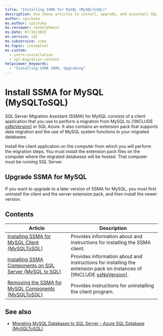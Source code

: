 ```yaml
---
title: "Installing SSMA for MySQL (MySQLToSQL)"
description: Use these articles to install, upgrade, and uninstall SQL Server Migration Assistant (SSMA) for MySQL, which includes a client application and extension pack.
author: cpichuka
ms.author: cpichuka
ms.reviewer: randolphwest
ms.date: 07/10/2023
ms.service: sql
ms.subservice: ssma
ms.topic: conceptual
ms.custom:
  - intro-installation
  - sql-migration-content
helpviewer_keywords:
  - "Installing SSMA 2008, Upgrading"
---
```

# Install SSMA for MySQL (MySQLToSQL)

SQL Server Migration Assistant (SSMA) for MySQL consists of a client application that you use to perform a migration from MySQL to [!INCLUDE [ssNoVersion](../../includes/ssnoversion-md.md)] or SQL Azure. It also contains an extension pack that supports data migration and the use of MySQL system functions in your migrated databases.

Install the client application on the computer from which you will perform the migration steps. You must install the extension pack files on the computer where the migrated databases will be hosted. That computer must be running SQL Server.

## Upgrade SSMA for MySQL

If you want to upgrade to a later version of SSMA for MySQL, you must first uninstall the client and the server extension pack, and then install the newer version.

## Contents

| Article | Description |
| --- | --- |
| [Installing SSMA for MySQL Client (MySQLToSQL)](installing-ssma-for-mysql-client-mysqltosql.md) | Provides information about and instructions for installing the SSMA client. |
| [Installing SSMA Components on SQL Server (MySQL to SQL)](installing-ssma-components-on-sql-server-mysqltosql.md) | Provides information about and instructions for installing the extension pack on instances of [!INCLUDE [ssNoVersion](../../includes/ssnoversion-md.md)]. |
| [Removing the SSMA for MySQL Components (MySQLToSQL)](removing-the-ssma-for-mysql-components-mysqltosql.md) | Provides instructions for uninstalling the client program. |

## See also

- [Migrating MySQL Databases to SQL Server - Azure SQL Database (MySQLToSQL)](migrating-mysql-databases-to-sql-server-azure-sql-db-mysqltosql.md)
